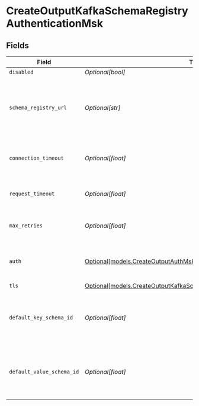# CreateOutputKafkaSchemaRegistryAuthenticationMsk


## Fields

| Field                                                                                                                                            | Type                                                                                                                                             | Required                                                                                                                                         | Description                                                                                                                                      |
| ------------------------------------------------------------------------------------------------------------------------------------------------ | ------------------------------------------------------------------------------------------------------------------------------------------------ | ------------------------------------------------------------------------------------------------------------------------------------------------ | ------------------------------------------------------------------------------------------------------------------------------------------------ |
| `disabled`                                                                                                                                       | *Optional[bool]*                                                                                                                                 | :heavy_minus_sign:                                                                                                                               | N/A                                                                                                                                              |
| `schema_registry_url`                                                                                                                            | *Optional[str]*                                                                                                                                  | :heavy_minus_sign:                                                                                                                               | URL for accessing the Confluent Schema Registry. Example: http://localhost:8081. To connect over TLS, use https instead of http.                 |
| `connection_timeout`                                                                                                                             | *Optional[float]*                                                                                                                                | :heavy_minus_sign:                                                                                                                               | Maximum time to wait for a Schema Registry connection to complete successfully                                                                   |
| `request_timeout`                                                                                                                                | *Optional[float]*                                                                                                                                | :heavy_minus_sign:                                                                                                                               | Maximum time to wait for the Schema Registry to respond to a request                                                                             |
| `max_retries`                                                                                                                                    | *Optional[float]*                                                                                                                                | :heavy_minus_sign:                                                                                                                               | Maximum number of times to try fetching schemas from the Schema Registry                                                                         |
| `auth`                                                                                                                                           | [Optional[models.CreateOutputAuthMsk]](../models/createoutputauthmsk.md)                                                                         | :heavy_minus_sign:                                                                                                                               | Credentials to use when authenticating with the schema registry using basic HTTP authentication                                                  |
| `tls`                                                                                                                                            | [Optional[models.CreateOutputKafkaSchemaRegistryTLSSettingsClientSideMsk]](../models/createoutputkafkaschemaregistrytlssettingsclientsidemsk.md) | :heavy_minus_sign:                                                                                                                               | N/A                                                                                                                                              |
| `default_key_schema_id`                                                                                                                          | *Optional[float]*                                                                                                                                | :heavy_minus_sign:                                                                                                                               | Used when __keySchemaIdOut is not present, to transform key values, leave blank if key transformation is not required by default.                |
| `default_value_schema_id`                                                                                                                        | *Optional[float]*                                                                                                                                | :heavy_minus_sign:                                                                                                                               | Used when __valueSchemaIdOut is not present, to transform _raw, leave blank if value transformation is not required by default.                  |
